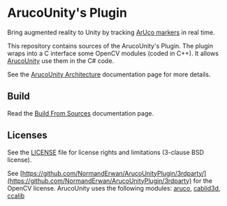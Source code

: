 # ArucoUnity's Plugin

Bring augmented reality to Unity by tracking [ArUco markers](https://docs.opencv.org/master/d5/dae/tutorial_aruco_detection.html) in real time.

This repository contains sources of the ArucoUnity's Plugin. The plugin wraps into a C interface some OpenCV modules (coded in C++). It allows [ArucoUnity](https://github.com/NormandErwan/ArucoUnity) use them in the C# code.

See the [ArucoUnity Architecture](https://normanderwan.github.io/ArucoUnity/articles/create-markers.html) documentation page for more details.

## Build

Read the [Build From Sources](https://normanderwan.github.io/ArucoUnity/articles/build-from-sources.html) documentation page.

## Licenses

See the [LICENSE](https://github.com/NormandErwan/ArucoUnityPlugin/LICENSE) file for license rights and limitations (3-clause BSD license).

See [https://github.com/NormandErwan/ArucoUnityPlugin/3rdparty/](https://github.com/NormandErwan/ArucoUnityPlugin/3rdparty) for the OpenCV license. ArucoUnity uses the following modules: [aruco](https://github.com/opencv/opencv_contrib/tree/master/modules/aruco), [cablid3d](http://docs.opencv.org/master/d9/d0c/group__calib3d.html), [ccalib](http://docs.opencv.org/master/d3/ddc/group__ccalib.html)